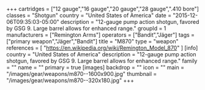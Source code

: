+++
cartridges = ["12 gauge","16 gauge","20 gauge","28 gauge",".410 bore"]
classes = "Shotgun"
country = "United States of America"
date = "2015-12-06T09:35:03-05:00"
description = "12-gauge pump action shotgun, favored by GSG 9. Large barrel allows for enhanced range."
groupId = 1
manufacturers = ["Remington Arms"]
operators = ["Bandit","Jäger"]
tags = ["primary weapon","Jäger","Bandit"]
title = "M870"
type = "weapon"
references = [
  "https://en.wikipedia.org/wiki/Remington_Model_870"
]
[info]
  country = "United States of America"
  description = "12-gauge pump action shotgun, favored by GSG 9. Large barrel allows for enhanced range."
  family = ""
  name = ""
  primary = true
[images]
  backdrop = ""
  icon = ""
  main = "/images/gear/weapons/m870--1600x900.jpg"
  thumbnail = "/images/gear/weapons/m870--320x180.jpg"
+++
